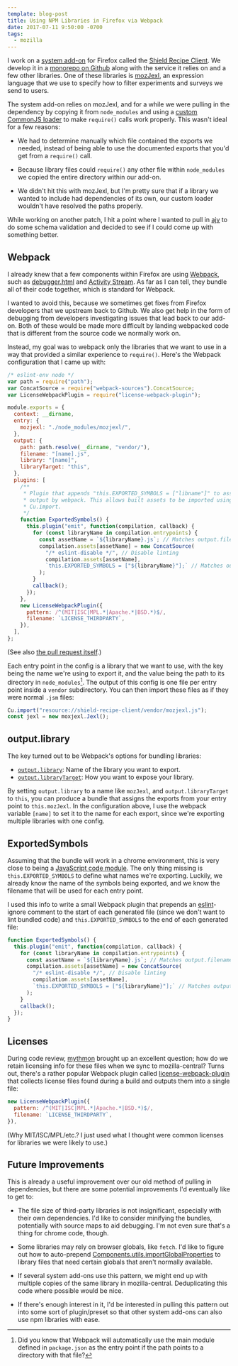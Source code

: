 ```yaml
---
template: blog-post
title: Using NPM Libraries in Firefox via Webpack
date: 2017-07-11 9:50:00 -0700
tags:
  - mozilla
---
```

I work on a [system add-on][] for Firefox called the [Shield Recipe Client][]. We develop it in a [monorepo on Github][normandy] along with the service it relies on and a few other libraries. One of these libraries is [mozJexl][], an expression language that we use to specify how to filter experiments and surveys we send to users.

The system add-on relies on mozJexl, and for a while we were pulling in the dependency by copying it from `node_modules` and using a [custom CommonJS loader][loader] to make `require()` calls work properly. This wasn't ideal for a few reasons:

- We had to determine manually which file contained the exports we needed, instead of being able to use the documented exports that you'd get from a `require()` call.

- Because library files could `require()` any other file within `node_modules` we copied the entire directory within our add-on.

- We didn't hit this with mozJexl, but I'm pretty sure that if a library we wanted to include had dependencies of its own, our custom loader wouldn't have resolved the paths properly.

While working on another patch, I hit a point where I wanted to pull in [ajv][] to do some schema validation and decided to see if I could come up with something better.

[system add-on]: http://gecko.readthedocs.io/en/latest/toolkit/mozapps/extensions/addon-manager/SystemAddons.html
[Shield Recipe Client]: http://normandy.readthedocs.io/en/latest/dev/recipe-client-addon/index.html
[normandy]: https://github.com/mozilla/normandy
[mozJexl]: https://github.com/mozilla/normandy/tree/master/mozjexl
[loader]: https://developer.mozilla.org/en-US/Add-ons/SDK/Low-Level_APIs/_loader
[ajv]: http://epoberezkin.github.io/ajv/

## Webpack

I already knew that a few components within Firefox are using [Webpack][], such as [debugger.html][] and [Activity Stream][]. As far as I can tell, they bundle all of their code together, which is standard for Webpack.

I wanted to avoid this, because we sometimes get fixes from Firefox developers that we upstream back to Github. We also get help in the form of debugging from developers investigating issues that lead back to our add-on. Both of these would be made more difficult by landing webpacked code that is different from the source code we normally work on.

Instead, my goal was to webpack only the libraries that we want to use in a way that provided a similar experience to `require()`. Here's the Webpack configuration that I came up with:

```js
/* eslint-env node */
var path = require("path");
var ConcatSource = require("webpack-sources").ConcatSource;
var LicenseWebpackPlugin = require("license-webpack-plugin");

module.exports = {
  context: __dirname,
  entry: {
    mozjexl: "./node_modules/mozjexl/",
  },
  output: {
    path: path.resolve(__dirname, "vendor/"),
    filename: "[name].js",
    library: "[name]",
    libraryTarget: "this",
  },
  plugins: [
    /**
     * Plugin that appends "this.EXPORTED_SYMBOLS = ["libname"]" to assets
     * output by webpack. This allows built assets to be imported using
     * Cu.import.
     */
    function ExportedSymbols() {
      this.plugin("emit", function(compilation, callback) {
        for (const libraryName in compilation.entrypoints) {
          const assetName = `${libraryName}.js`; // Matches output.filename
          compilation.assets[assetName] = new ConcatSource(
            "/* eslint-disable */", // Disable linting
            compilation.assets[assetName],
            `this.EXPORTED_SYMBOLS = ["${libraryName}"];` // Matches output.library
          );
        }
        callback();
      });
    },
    new LicenseWebpackPlugin({
      pattern: /^(MIT|ISC|MPL.*|Apache.*|BSD.*)$/,
      filename: `LICENSE_THIRDPARTY`,
    }),
  ],
};
```

(See also [the pull request itself][pull-request].)

Each entry point in the config is a library that we want to use, with the key being the name we're using to export it, and the value being the path to its directory in `node_modules`[^1]. The output of this config is one file per entry point inside a `vendor` subdirectory. You can then import these files as if they were normal `.jsm` files:

```js
Cu.import("resource://shield-recipe-client/vendor/mozjexl.js");
const jexl = new moxjexl.Jexl();
```

[Webpack]: https://webpack.github.io/
[debugger.html]: https://devtools-html.github.io/debugger.html/
[Activity Stream]: https://testpilot.firefox.com/experiments/activity-stream
[pull-request]: https://github.com/mozilla/normandy/pull/877

## output.library

The key turned out to be Webpack's options for bundling libraries:

- [`output.library`][output.library]: Name of the library you want to export.
- [`output.libraryTarget`][output.libraryTarget]: How you want to expose your library.

By setting `output.library` to a name like `mozJexl`, and `output.libraryTarget` to `this`, you can produce a bundle that assigns the exports from your entry point to `this.mozJexl`. In the configuration above, I use the webpack variable `[name]` to set it to the name for each export, since we're exporting multiple libraries with one config.

[output.library]: https://webpack.js.org/configuration/output/#output-library
[output.libraryTarget]: https://webpack.js.org/configuration/output/#output-librarytarget

## ExportedSymbols

Assuming that the bundle will work in a chrome environment, this is very close to being a [JavaScript code module][]. The only thing missing is `this.EXPORTED_SYMBOLS` to define what names we're exporting. Luckily, we already know the name of the symbols being exported, and we know the filename that will be used for each entry point.

I used this info to write a small Webpack plugin that prepends an [eslint][]-ignore comment to the start of each generated file (since we don't want to lint bundled code) and `this.EXPORTED_SYMBOLS` to the end of each generated file:

```js
function ExportedSymbols() {
  this.plugin("emit", function(compilation, callback) {
    for (const libraryName in compilation.entrypoints) {
      const assetName = `${libraryName}.js`; // Matches output.filename
      compilation.assets[assetName] = new ConcatSource(
        "/* eslint-disable */", // Disable linting
        compilation.assets[assetName],
        `this.EXPORTED_SYMBOLS = ["${libraryName}"];` // Matches output.library
      );
    }
    callback();
  });
}
```

[JavaScript code module]: https://developer.mozilla.org/en-US/docs/Mozilla/JavaScript_code_modules/Using
[eslint]: http://eslint.org/

## Licenses

During code review, [mythmon][] brought up an excellent question; how do we retain licensing info for these files when we sync to mozilla-central? Turns out, there's a rather popular Webpack plugin called [license-webpack-plugin][] that collects license files found during a build and outputs them into a single file:

```js
new LicenseWebpackPlugin({
  pattern: /^(MIT|ISC|MPL.*|Apache.*|BSD.*)$/,
  filename: `LICENSE_THIRDPARTY`,
}),
```

(Why MIT/ISC/MPL/etc.? I just used what I thought were common licenses for libraries we were likely to use.)

[mythmon]: http://www.mythmon.com/
[license-webpack-plugin]: https://www.npmjs.com/package/license-webpack-plugin

## Future Improvements

This is already a useful improvement over our old method of pulling in dependencies, but there are some potential improvements I'd eventually like to get to:

- The file size of third-party libraries is not insignificant, especially with their own dependencies. I'd like to consider minifying the bundles, potentially with source maps to aid debugging. I'm not even sure that's a thing for chrome code, though.

- Some libraries may rely on browser globals, like `fetch`. I'd like to figure out how to auto-prepend [Components.utils.importGlobalProperties][import-global] to library files that need certain globals that aren't normally available.

- If several system add-ons use this pattern, we might end up with multiple copies of the same library in mozilla-central. Deduplicating this code where possible would be nice.

- If there's enough interest in it, I'd be interested in pulling this pattern out into some sort of plugin/preset so that other system add-ons can also use npm libraries with ease.

[import-global]: https://developer.mozilla.org/en-US/docs/Mozilla/Tech/XPCOM/Language_Bindings/Components.utils.importGlobalProperties

[^1]: Did you know that Webpack will automatically use the main module defined in `package.json` as the entry point if the path points to a directory with that file?
